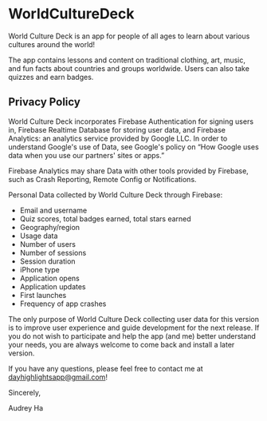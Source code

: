# WorldCultureDeck
World Culture Deck is an app for people of all ages to learn about various cultures around the world!

The app contains lessons and content on traditional clothing, art, music, and fun facts about countries and groups worldwide. Users can also take quizzes and earn badges.

## Privacy Policy
World Culture Deck incorporates Firebase Authentication for signing users in, Firebase Realtime Database for storing user data, and Firebase Analytics: an analytics service provided by Google LLC. In order to understand Google's use of Data, see Google's policy on “How Google uses data when you use our partners' sites or apps.”
 
Firebase Analytics may share Data with other tools provided by Firebase, such as Crash Reporting, Remote Config or Notifications.
 
Personal Data collected by World Culture Deck through Firebase:
* Email and username
* Quiz scores, total badges earned, total stars earned
* Geography/region
* Usage data
* Number of users
* Number of sessions
* Session duration
* iPhone type
* Application opens
* Application updates
* First launches
* Frequency of app crashes

The only purpose of World Culture Deck collecting user data for this version is to improve user experience and guide development for the next release. If you do not wish to participate and help the app (and me) better understand your needs, you are always welcome to come back and install a later version.
 
If you have any questions, please feel free to contact me at dayhighlightsapp@gmail.com!
 
Sincerely, 

Audrey Ha
